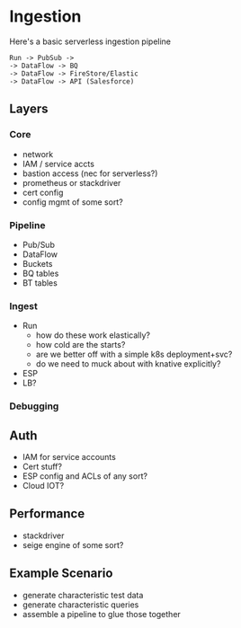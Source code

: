 # Ingestion

Here's a basic serverless ingestion pipeline

    Run -> PubSub -> 
	-> DataFlow -> BQ
	-> DataFlow -> FireStore/Elastic
	-> DataFlow -> API (Salesforce)
	


## Layers

### Core

- network
- IAM / service accts
- bastion access (nec for serverless?)
- prometheus or stackdriver
- cert config
- config mgmt of some sort?

### Pipeline

- Pub/Sub
- DataFlow
- Buckets
- BQ tables
- BT tables

### Ingest

- Run
  - how do these work elastically?
  - how cold are the starts?
  - are we better off with a simple k8s deployment+svc?
  - do we need to muck about with knative explicitly?
- ESP
- LB?

### Debugging


## Auth

- IAM for service accounts
- Cert stuff?
- ESP config and ACLs of any sort?
- Cloud IOT?


## Performance

- stackdriver
- seige engine of some sort?


## Example Scenario

- generate characteristic test data
- generate characteristic queries
- assemble a pipeline to glue those together
